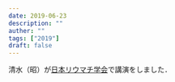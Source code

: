 ```yaml
---
date: 2019-06-23
description: ""
auther: ""
tags: ["2019"]
draft: false
---
```

清水（昭）が[日本リウマチ学会](https://www.congre.co.jp/ai-info/)で講演をしました．
